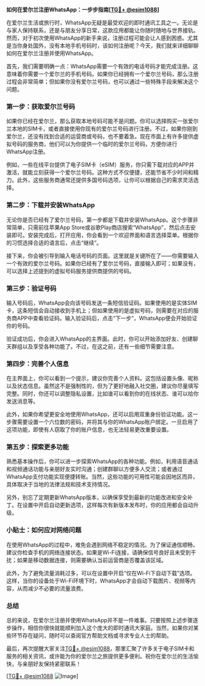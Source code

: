 **如何在爱尔兰注册WhatsApp：一步步指南[[TG💪+ @esim1088](https://t.me/s/esim1088)]**

在爱尔兰生活或旅行时，WhatsApp无疑是最受欢迎的即时通讯工具之一。无论是与家人保持联系，还是与朋友分享日常，这款应用都能让你随时随地与世界接轨。然而，对于初次使用WhatsApp的新手来说，注册过程可能会让人感到困惑。尤其是当你身处国外，没有本地手机号码时，该如何注册呢？今天，我们就来详细聊聊如何在爱尔兰注册并使用WhatsApp。

首先，我们需要明确一点：WhatsApp需要一个有效的电话号码才能完成注册。这意味着你需要一个爱尔兰的手机号码。如果你已经拥有一个爱尔兰号码，那么注册过程会非常简单；但如果你没有爱尔兰号码，也可以通过一些特殊手段来解决这个问题。

### 第一步：获取爱尔兰号码

如果你已经在爱尔兰，那么获取本地号码可能不是问题。你可以选择购买一张爱尔兰本地的SIM卡，或者直接使用你现有的爱尔兰号码进行注册。不过，如果你刚到爱尔兰，还没有找到合适的运营商或号码，也不要着急。现在市面上有许多提供虚拟号码的服务商，他们可以为你提供一个临时的爱尔兰号码，方便你进行WhatsApp注册。

例如，一些在线平台提供了电子SIM卡（eSIM）服务，你只需下载对应的APP并激活，就能立刻获得一个爱尔兰号码。这种方式不仅便捷，还能节省不少时间和精力。此外，这些服务商通常还提供多国号码选项，让你可以根据自己的需求灵活选择。

### 第二步：下载并安装WhatsApp

无论你是否已经有了爱尔兰号码，第一步都是下载并安装WhatsApp。这个步骤非常简单，只需前往苹果App Store或谷歌Play商店搜索“WhatsApp”，然后点击安装即可。安装完成后，打开应用，你会看到一个欢迎界面和语言选择菜单。根据你的习惯选择合适的语言后，点击“继续”。

接下来，你会被引导到输入电话号码的页面。这里就是关键所在了——你需要输入一个有效的爱尔兰号码。如果你已经有了爱尔兰号码，直接输入即可；如果没有，可以选择上述提到的虚拟号码服务提供商提供的号码。

### 第三步：验证号码

输入号码后，WhatsApp会向该号码发送一条短信验证码。如果使用的是实体SIM卡，这条短信会自动接收到手机上；但如果使用的是虚拟号码，则需要在对应的服务商APP中查看验证码。输入验证码后，点击“下一步”，WhatsApp便会开始验证你的号码。

验证成功后，你会进入WhatsApp的主界面。此时，你可以开始添加好友、创建聊天群组以及享受各种功能了。不过，在这之前，还有一些细节需要注意。

### 第四步：完善个人信息

在主界面上，你可以看到一个提示，建议你完善个人资料。这包括设置头像、昵称以及状态信息。虽然这不是强制性的，但为了更好地融入社交圈，建议你尽量填写完整。同时，你还可以调整隐私设置，比如谁可以看到你的在线状态、谁可以给你发送消息等。

此外，如果你希望更安全地使用WhatsApp，还可以启用双重身份验证功能。这一步骤需要设置一个六位数的密码，并将其与你的WhatsApp账户绑定。一旦启用了这项功能，即使有人窃取了你的账户信息，也无法轻易更改重要设置。

### 第五步：探索更多功能

熟悉基本操作后，你可以进一步探索WhatsApp的各种功能。例如，利用语音通话和视频通话功能与亲朋好友实时沟通；创建群聊以方便多人交流；或者通过WhatsApp支付功能实现便捷转账。当然，这些功能的可用性可能会因地区而异，具体取决于当地的法律法规和技术支持情况。

另外，别忘了定期更新WhatsApp版本，以确保享受到最新的功能改进和安全补丁。在设置中开启自动更新选项，这样每次有新版本发布时，你的应用都会自动升级。

### 小贴士：如何应对网络问题

在使用WhatsApp的过程中，难免会遇到网络不稳定的情况。为了保证通信顺畅，建议你检查手机的网络连接状态。如果是Wi-Fi连接，请确保信号良好且未受到干扰；如果是移动数据连接，则需要确认当前运营商是否覆盖该区域。

此外，为了避免流量消耗过多，可以在设置中开启“仅在Wi-Fi下自动下载”选项。这样，当你的设备处于Wi-Fi环境下时，WhatsApp才会自动下载图片、视频等内容，从而减少不必要的流量浪费。

### 总结

总的来说，在爱尔兰注册并使用WhatsApp并不是一件难事。只要按照上述步骤逐步操作，相信你很快就能顺利加入这个庞大的即时通讯大家庭。当然，如果你对某些环节存在疑问，随时可以查阅官方帮助文档或寻求专业人士的帮助。

最后，再次提醒大家关注[TG💪+ @esim1088](https://t.me/s/esim1088)，那里汇聚了许多关于电子SIM卡和服务的相关资讯，或许能为你的爱尔兰之旅提供更多便利。祝你在爱尔兰的生活愉快，与亲朋好友保持紧密联系！

[[TG💪+ @esim1088](https://t.me/s/esim1088) ![Image](https://i.postimg.cc/4NQfJmqS/Snipaste-2025-05-13-00-14-12.png)]